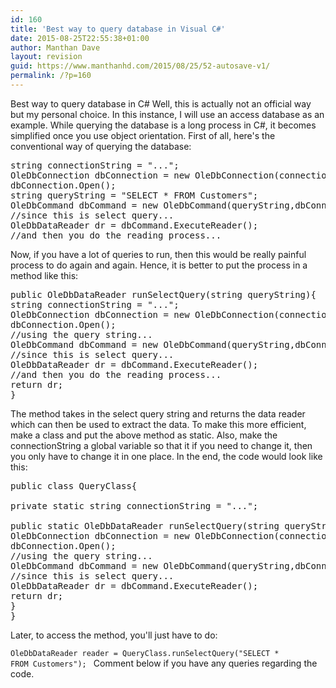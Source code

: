 ```yaml
---
id: 160
title: 'Best way to query database in Visual C#'
date: 2015-08-25T22:55:38+01:00
author: Manthan Dave
layout: revision
guid: https://www.manthanhd.com/2015/08/25/52-autosave-v1/
permalink: /?p=160
---
```

Best way to query database in C#
Well, this is actually not an official way but my personal choice. In this instance, I will use an access database as an example.
While querying the database is a long process in C#, it becomes simplified once you use object orientation. First of all, here's the conventional way of querying the database:
<pre class="lang:c#">string connectionString = "...";
OleDbConnection dbConnection = new OleDbConnection(connectionString);
dbConnection.Open();
string queryString = "SELECT * FROM Customers";
OleDbCommand dbCommand = new OleDbCommand(queryString,dbConnection);
//since this is select query...
OleDbDataReader dr = dbCommand.ExecuteReader();
//and then you do the reading process...</pre>
Now, if you have a lot of queries to run, then this would be really painful process to do again and again. Hence, it is better to put the process in a method like this:
<pre class="lang:c#">public OleDbDataReader runSelectQuery(string queryString){
string connectionString = "...";
OleDbConnection dbConnection = new OleDbConnection(connectionString);
dbConnection.Open();
//using the query string...
OleDbCommand dbCommand = new OleDbCommand(queryString,dbConnection);
//since this is select query...
OleDbDataReader dr = dbCommand.ExecuteReader();
//and then you do the reading process...
return dr;
}</pre>
The method takes in the select query string and returns the data reader which can then be used to extract the data. To make this more efficient, make a class and put the above method as static. Also, make the connectionString a global variable so that it if you need to change it, then you only have to change it in one place. In the end, the code would look like this:
<pre class="lang:c#">public class QueryClass{

private static string connectionString = "...";

public static OleDbDataReader runSelectQuery(string queryString){
OleDbConnection dbConnection = new OleDbConnection(connectionString);
dbConnection.Open();
//using the query string...
OleDbCommand dbCommand = new OleDbCommand(queryString,dbConnection);
//since this is select query...
OleDbDataReader dr = dbCommand.ExecuteReader();
return dr;
}
}</pre>
Later, to access the method, you'll just have to do:

<code>OleDbDataReader reader = QueryClass.runSelectQuery("SELECT * FROM Customers");
</code>
Comment below if you have any queries regarding the code.